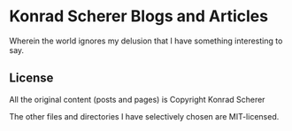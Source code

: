 # Konrad Scherer Blogs and Articles

Wherein the world ignores my delusion that I have something
interesting to say.

## License

All the original content (posts and pages) is Copyright Konrad Scherer

The other files and directories I have selectively chosen are MIT-licensed.
